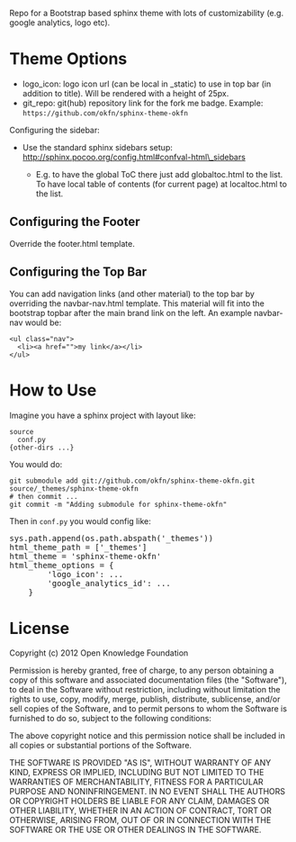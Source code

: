 Repo for a Bootstrap based sphinx theme with lots of customizability (e.g.
google analytics, logo etc).

Theme Options
=============

* logo\_icon: logo icon url (can be local in \_static) to use in top bar (in
  addition to title). Will be rendered with a height of 25px.
* git\_repo: git(hub) repository link for the fork me badge. Example:
  `https://github.com/okfn/sphinx-theme-okfn`

Configuring the sidebar:

* Use the standard sphinx sidebars setup: http://sphinx.pocoo.org/config.html#confval-html\_sidebars

  * E.g. to have the global ToC there just add globaltoc.html to the list. To
    have local table of contents (for current page) at localtoc.html to the
    list.

Configuring the Footer
----------------------

Override the footer.html template.


Configuring the Top Bar
-----------------------

You can add navigation links (and other material) to the top bar by overriding the navbar-nav.html template. This material will fit into the bootstrap topbar after the main brand link on the left. An example navbar-nav would be:

    <ul class="nav">
      <li><a href="">my link</a></li>
    </ul>


How to Use
==========

Imagine you have a sphinx project with layout like:

    source
      conf.py
    {other-dirs ...}  

You would do:

    git submodule add git://github.com/okfn/sphinx-theme-okfn.git source/_themes/sphinx-theme-okfn
    # then commit ...
    git commit -m "Adding submodule for sphinx-theme-okfn"

Then in `conf.py` you would config like:

<pre>
sys.path.append(os.path.abspath('_themes'))
html_theme_path = ['_themes']
html_theme = 'sphinx-theme-okfn'
html_theme_options = {
        'logo_icon': ...
        'google_analytics_id': ...
    }
</pre>

License
=======

Copyright (c) 2012 Open Knowledge Foundation

Permission is hereby granted, free of charge, to any person obtaining a copy
of this software and associated documentation files (the "Software"), to deal
in the Software without restriction, including without limitation the rights
to use, copy, modify, merge, publish, distribute, sublicense, and/or sell
copies of the Software, and to permit persons to whom the Software is
furnished to do so, subject to the following conditions:

The above copyright notice and this permission notice shall be included in
all copies or substantial portions of the Software.

THE SOFTWARE IS PROVIDED "AS IS", WITHOUT WARRANTY OF ANY KIND, EXPRESS OR
IMPLIED, INCLUDING BUT NOT LIMITED TO THE WARRANTIES OF MERCHANTABILITY,
FITNESS FOR A PARTICULAR PURPOSE AND NONINFRINGEMENT. IN NO EVENT SHALL THE
AUTHORS OR COPYRIGHT HOLDERS BE LIABLE FOR ANY CLAIM, DAMAGES OR OTHER
LIABILITY, WHETHER IN AN ACTION OF CONTRACT, TORT OR OTHERWISE, ARISING FROM,
OUT OF OR IN CONNECTION WITH THE SOFTWARE OR THE USE OR OTHER DEALINGS IN
THE SOFTWARE.


